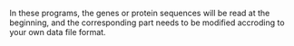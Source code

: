 In these programs, the genes or protein sequences will be read at the beginning, and the corresponding part needs to be modified accroding to your own data file format.